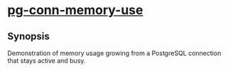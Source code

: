 # [pg-conn-memory-use][]

## Synopsis

Demonstration of memory usage growing from a PostgreSQL connection that stays
active and busy.

[pg-conn-memory-use]: https://github.com/jship/pg-conn-memory-use
